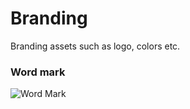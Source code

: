 # Branding
Branding assets such as logo, colors etc.


### Word mark

![Word Mark](https://cdn.rawgit.com/TypeResources/Branding/master/Wordmark/wordmark-200x200.svg)
